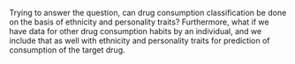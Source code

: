 Trying to answer the question, can drug consumption classification be done on the basis of ethnicity and personality traits? Furthermore, what if we have data for other drug consumption habits by an individual, and we include that as well with ethnicity and personality traits for prediction of consumption of the target drug.
